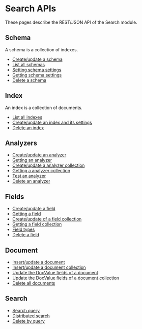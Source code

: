 # Search APIs

These pages describe the REST/JSON API of the Search module.

## Schema

A schema is a collection of indexes.

* [Create/update a schema](schema/create.md)
* [List all schemas](schema/list.md)
* [Setting schema settings](schema/set_settings.md)
* [Getting schema settings](schema/get_settings.md)
* [Delete a schema](schema/delete.md)

## Index

An index is a collection of documents.

* [List all indexes](index/list.md)
* [Create/update an index and its settings](index/create.md)
* [Delete an index](index/delete.md)

## Analyzers

* [Create/update an analyzer](analyzer/set_analyzer.md)
* [Getting an analyzer](analyzer/get_analyzer.md)
* [Create/update a analyzer collection](analyzer/set_analyzers.md)
* [Getting a analyzer collection](analyzer/get_analyzers.md)
* [Test an analyzer](analyzer/test.md)
* [Delete an analyzer](analyzer/delete.md)

## Fields

* [Create/update a field](fields/set_field.md)
* [Getting a field](fields/get_field.md)
* [Create/update of a field collection](fields/set_fields.md)
* [Getting a field collection](fields/get_fields.md)
* [Field types](fields/field_types.md)
* [Delete a field](fields/delete.md)

## Document

* [Insert/update a document](document/update_document.md)
* [Insert/update a document collection](document/update_documents.md)
* [Update the DocValue fields of a document](document/update_docvalue.md)
* [Update the DocValue fields of a document collection](document/update_docvalues.md)
* [Delete all documents](document/truncate_index.md)

## Search

* [Search query](search/index_search.md)
* [Distributed search](search/schema_search.md)
* [Delete by query](search/delete_by_query.md)